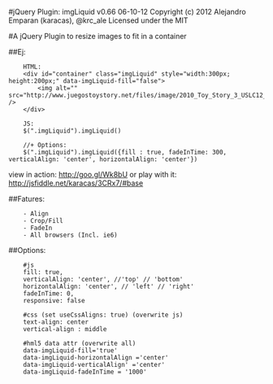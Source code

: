 #jQuery  Plugin: imgLiquid v0.66
06-10-12
Copyright (c) 2012 Alejandro Emparan (karacas), @krc_ale
Licensed under the MIT

#A jQuery Plugin to resize images to fit in a container

##Ej:
```
	HTML:
	<div id="container" class="imgLiquid" style="width:300px; height:200px;" data-imgLiquid-fill="false">
		<img alt="" src="http://www.juegostoystory.net/files/image/2010_Toy_Story_3_USLC12_Woody.jpg" />
	</div>

	JS:
	$(".imgLiquid").imgLiquid()

	//+ Options:
	$(".imgLiquid").imgLiquid({fill : true, fadeInTime: 300, verticalAlign: 'center', horizontalAlign: 'center'})
```
view in action:		http://goo.gl/Wk8bU
or play with it:	http://jsfiddle.net/karacas/3CRx7/#base


##Fatures:
```
	- Align
	- Crop/Fill
	- FadeIn
	- All browsers (Incl. ie6)
```


##Options:
```
	#js
	fill: true,
	verticalAlign: 'center', //'top' // 'bottom'
	horizontalAlign: 'center', // 'left' // 'right'
	fadeInTime: 0,
	responsive: false
	
	#css (set useCssAligns: true) (overwrite js)
	text-align: center
	vertical-align : middle

	#hml5 data attr (overwrite all)
	data-imgLiquid-fill='true'
	data-imgLiquid-horizontalAlign ='center'
	data-imgLiquid-verticalAlign' ='center'
	data-imgLiquid-fadeInTime = '1000'
```

